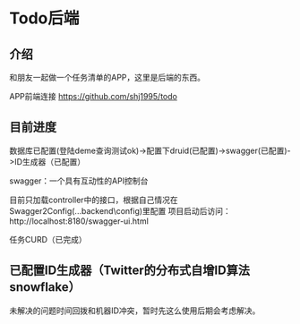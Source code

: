 # Todo后端

## 介绍
和朋友一起做一个任务清单的APP，这里是后端的东西。

APP前端连接 https://github.com/shj1995/todo

## 目前进度
数据库已配置(登陆deme查询测试ok)->配置下druid(已配置)->swagger(已配置)->ID生成器（已配置）

swagger：一个具有互动性的API控制台

目前只加载controller中的接口，根据自己情况在Swagger2Config(...backend\config)里配置
项目启动后访问：http://localhost:8180/swagger-ui.html

任务CURD（已完成）

## 已配置ID生成器（Twitter的分布式自增ID算法snowflake）

未解决的问题时间回拨和机器ID冲突，暂时先这么使用后期会考虑解决。
